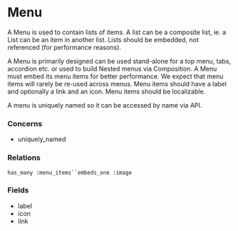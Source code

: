 Menu
====

A Menu is used to contain lists of items. A list can be a composite list, ie. a List can be an item in another list. Lists should be embedded, not referenced (for performance reasons).

A Menu is primarily designed can be used stand-alone for a top menu, tabs, accordion etc. or used to build Nested menus via Composition. A Menu must embed its menu items for better performance. We expect that menu items will rarely be re-used across menus. Menu items should have a label and optionally a link and an icon. Menu items should be localizable.

A menu is uniquely named so it can be accessed by name via API.

### Concerns

-	uniquely_named

### Relations

`has_many :menu_items``embeds_one :image`

### Fields

-	label
-	icon
-	link
